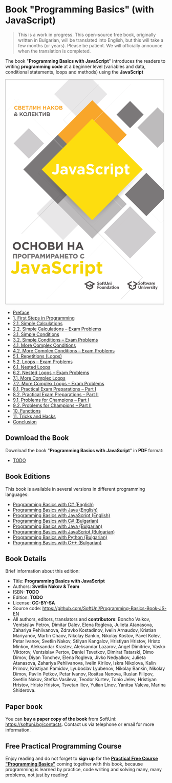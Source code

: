 # Book "Programming Basics" (with JavaScript)

> This is a work in progress. This open-source free book, originally written in Bulgarian, will be translated into English, but this will take a few months (or years). Please be patient. We will officially announce when the translation is completed.

The book "**Programming Basics with JavaScript**" introduces the readers to writing **programming code** at a beginner level (variables and data, conditional statements, loops and methods) using the **JavaScript** 

<a href="#"><img src="/assets/JavaScript-Programming-Basics-Book-Cover.png" alt="Book Programming Basics with JavaScript - Cover" class="readme-book-cover-image" /></a>

* [Preface](chapter-00-preface.md)
* [1. First Steps in Programming](chapter-01-first-steps-in-programming.md)
* [2.1. Simple Calculations](chapter-02-simple-calculations.md)
* [2.2. Simple Calculations – Exam Problems](chapter-02-simple-calculations-exam-problems.md#simple-calculations)
* [3.1. Simple Conditions](chapter-03-simple-conditions.md)
* [3.2. Simple Conditions – Exam Problems](chapter-03-simple-conditions-exam-problems.md)
* [4.1. More Complex Conditions](chapter-04-complex-conditions.md)
* [4.2. More Complex Conditions – Exam Problems](chapter-04-complex-conditions-exam-problems.md)
* [5.1. Repetitions (Loops)](chapter-05-loops.md)
* [5.2. Loops – Exam Problems](chapter-05-loops-exam-problems.md)
* [6.1. Nested Loops](chapter-06-nested-loops.md)
* [6.2. Nested Loops – Exam Problems](chapter-06-nested-loops-exam-problems.md)
* [7.1. More Complex Loops](chapter-07-complex-loops.md)
* [7.2. More Complex Loops – Exam Problems](chapter-07-complex-loops-exam-problems.md)
* [8.1. Practical Exam Preparations – Part I](chapter-08-exam-preparation.md)
* [8.2. Practical Exam Preparations – Part II](chapter-08-exam-preparation-part-2.md)
* [9.1. Problems for Champions – Part I](chapter-09-problems-for-champions.md)
* [9.2. Problems for Champions – Part II](chapter-09-problems-for-champions-part-2.md)
* [10. Functions](chapter-10-functions.md)
* [11. Tricks and Hacks](chapter-11-tricks-and-hacks.md)
* [Conclusion](chapter-12-conclusion.md)

## Download the Book

Download the book "**Programming Basics with JavaScript**" in **PDF** format:
* <a href="#">TODO</a>

## Book Editions

This book is available in several versions in different programming languages:
* [Programming Basics with C# (English)](https://csharp-book.softuni.org)
* [Programming Basics with Java (English)](https://java-book.softuni.org)
* [Programming Basics with JavaScript (English)](https://js-book.softuni.org)
* [Programming Basics with C# (Bulgarian)](https://csharp-book.softuni.bg)
* [Programming Basics with Java (Bulgarian)](https://java-book.softuni.bg)
* [Programming Basics with JavaScript (Bulgarian)](https://js-book.softuni.bg)
* [Programming Basics with Python (Bulgarian)](https://python-book.softuni.bg)
* [Programming Basics with C++ (Bulgarian)](https://cpp-book.softuni.bg)

## Book Details

Brief information about this edition:
* Title: **Programming Basics with JavaScript**
* Authors: **Svetlin Nakov & Team**
* ISBN: **TODO**
* Edition: **TODO**
* License: **CC-BY-SA**
* Source code: https://github.com/SoftUni/Programming-Basics-Book-JS-EN
* All authors, editors, translators and **contributors**: Boncho Valkov, Ventsislav Petrov, Dimitar Dalev, Elena Rogleva, Julieta Atanasova, Zahariya Pehlivanova, Zdravko Kostadinov, Ivelin Arnaudov, Kristian Mariyanov, Martin Chaov, Nikolay Bankin, Nikolay Kostov, Pavel Kolev, Petar Ivanov, Svetlin Nakov, Stilyan Kangalov, Hristiyan Hristov, Hristo Minkov, Aleksandar Krastev, Aleksandar Lazarov, Angel Dimitriev, Vasko Viktorov, Ventsislav Pertov, Daniel Tsvetkov, Dimirat Tatarski, Dimo Dimov, Diyan Tonchev, Elena Rogleva, Jivko Nedyalkov, Julieta Atanasova, Zahariya Pehlivanova, Ivelin Kirilov, Iskra Nikolova, Kalin Primov, Kristiyan Pamidov, Lyuboslav Lyubenov, Nikolay Bankin, Nikolay Dimov, Pavlin Petkov, Petar Ivanov, Rositsa Nenova, Ruslan Filipov, Svetlin Nakov, Stefka Vasileva, Teodor Kurtev, Tonio Jelev, Hristiyan Hristov, Hristo Hristov, Tsvetan Iliev, Yulian Linev, Yanitsa Valeva, Marina Shiderova.

## Paper book

You can **buy a paper copy of the book** from SoftUni: https://softuni.bg/contacts. Contact us via telephone or email for more information.

## Free Practical Programming Course

Enjoy reading and do not forget to **sign up** for the [**Practical Free Course "Programming Basics"**](https://softuni.bg/apply) coming together with this book, because programming is learned by practice, code writing and solving many, many problems, not just by reading!
